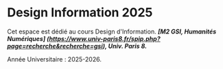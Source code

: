  # Design Information 2025

 Cet espace est dédié au cours Design d'Information.
 ***[M2 GSI, Humanités Numériques] (https://www.univ-paris8.fr/spip.php?page=recherche&recherche=gsi), Univ. Paris 8.***

 Année Universitaire : 2025-2026.
